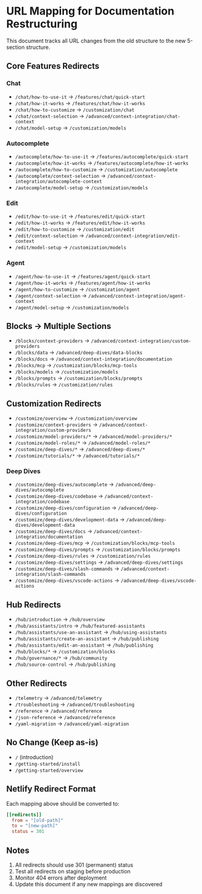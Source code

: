 # URL Mapping for Documentation Restructuring

This document tracks all URL changes from the old structure to the new 5-section structure.

## Core Features Redirects

### Chat
- `/chat/how-to-use-it` → `/features/chat/quick-start`
- `/chat/how-it-works` → `/features/chat/how-it-works`
- `/chat/how-to-customize` → `/customization/chat`
- `/chat/context-selection` → `/advanced/context-integration/chat-context`
- `/chat/model-setup` → `/customization/models`

### Autocomplete
- `/autocomplete/how-to-use-it` → `/features/autocomplete/quick-start`
- `/autocomplete/how-it-works` → `/features/autocomplete/how-it-works`
- `/autocomplete/how-to-customize` → `/customization/autocomplete`
- `/autocomplete/context-selection` → `/advanced/context-integration/autocomplete-context`
- `/autocomplete/model-setup` → `/customization/models`

### Edit
- `/edit/how-to-use-it` → `/features/edit/quick-start`
- `/edit/how-it-works` → `/features/edit/how-it-works`
- `/edit/how-to-customize` → `/customization/edit`
- `/edit/context-selection` → `/advanced/context-integration/edit-context`
- `/edit/model-setup` → `/customization/models`

### Agent
- `/agent/how-to-use-it` → `/features/agent/quick-start`
- `/agent/how-it-works` → `/features/agent/how-it-works`
- `/agent/how-to-customize` → `/customization/agent`
- `/agent/context-selection` → `/advanced/context-integration/agent-context`
- `/agent/model-setup` → `/customization/models`

## Blocks → Multiple Sections
- `/blocks/context-providers` → `/advanced/context-integration/custom-providers`
- `/blocks/data` → `/advanced/deep-dives/data-blocks`
- `/blocks/docs` → `/advanced/context-integration/documentation`
- `/blocks/mcp` → `/customization/blocks/mcp-tools`
- `/blocks/models` → `/customization/models`
- `/blocks/prompts` → `/customization/blocks/prompts`
- `/blocks/rules` → `/customization/rules`

## Customization Redirects
- `/customize/overview` → `/customization/overview`
- `/customize/context-providers` → `/advanced/context-integration/custom-providers`
- `/customize/model-providers/*` → `/advanced/model-providers/*`
- `/customize/model-roles/*` → `/advanced/model-roles/*`
- `/customize/deep-dives/*` → `/advanced/deep-dives/*`
- `/customize/tutorials/*` → `/advanced/tutorials/*`

### Deep Dives
- `/customize/deep-dives/autocomplete` → `/advanced/deep-dives/autocomplete`
- `/customize/deep-dives/codebase` → `/advanced/context-integration/codebase`
- `/customize/deep-dives/configuration` → `/advanced/deep-dives/configuration`
- `/customize/deep-dives/development-data` → `/advanced/deep-dives/development-data`
- `/customize/deep-dives/docs` → `/advanced/context-integration/documentation`
- `/customize/deep-dives/mcp` → `/customization/blocks/mcp-tools`
- `/customize/deep-dives/prompts` → `/customization/blocks/prompts`
- `/customize/deep-dives/rules` → `/customization/rules`
- `/customize/deep-dives/settings` → `/advanced/deep-dives/settings`
- `/customize/deep-dives/slash-commands` → `/advanced/context-integration/slash-commands`
- `/customize/deep-dives/vscode-actions` → `/advanced/deep-dives/vscode-actions`

## Hub Redirects
- `/hub/introduction` → `/hub/overview`
- `/hub/assistants/intro` → `/hub/featured-assistants`
- `/hub/assistants/use-an-assistant` → `/hub/using-assistants`
- `/hub/assistants/create-an-assistant` → `/hub/publishing`
- `/hub/assistants/edit-an-assistant` → `/hub/publishing`
- `/hub/blocks/*` → `/customization/blocks`
- `/hub/governance/*` → `/hub/community`
- `/hub/source-control` → `/hub/publishing`

## Other Redirects
- `/telemetry` → `/advanced/telemetry`
- `/troubleshooting` → `/advanced/troubleshooting`
- `/reference` → `/advanced/reference`
- `/json-reference` → `/advanced/reference`
- `/yaml-migration` → `/advanced/yaml-migration`

## No Change (Keep as-is)
- `/` (introduction)
- `/getting-started/install`
- `/getting-started/overview`

## Netlify Redirect Format
Each mapping above should be converted to:
```toml
[[redirects]]
  from = "[old-path]"
  to = "[new-path]"
  status = 301
```

## Notes
1. All redirects should use 301 (permanent) status
2. Test all redirects on staging before production
3. Monitor 404 errors after deployment
4. Update this document if any new mappings are discovered